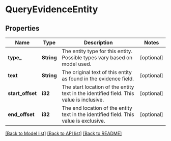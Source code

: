 # QueryEvidenceEntity

## Properties
Name | Type | Description | Notes
------------ | ------------- | ------------- | -------------
**type_** | **String** | The entity type for this entity. Possible types vary based on model used. | [optional] 
**text** | **String** | The original text of this entity as found in the evidence field. | [optional] 
**start_offset** | **i32** | The start location of the entity text in the identified field. This value is inclusive. | [optional] 
**end_offset** | **i32** | The end location of the entity text in the identified field. This value is exclusive. | [optional] 

[[Back to Model list]](../README.md#documentation-for-models) [[Back to API list]](../README.md#documentation-for-api-endpoints) [[Back to README]](../README.md)


